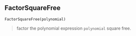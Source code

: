 ## FactorSquareFree 

```
FactorSquareFree(polynomial)
```

> factor the polynomial expression `polynomial` square free.
